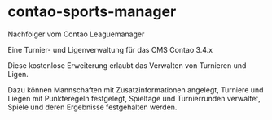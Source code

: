 # contao-sports-manager
Nachfolger vom Contao Leaguemanager

Eine Turnier- und Ligenverwaltung für das CMS Contao 3.4.x

Diese kostenlose Erweiterung erlaubt das Verwalten von Turnieren und Ligen.

Dazu können Mannschaften mit Zusatzinformationen angelegt, Turniere und Liegen mit Punkteregeln festgelegt, Spieltage und Turnierrunden verwaltet, Spiele und deren Ergebnisse festgehalten werden.
